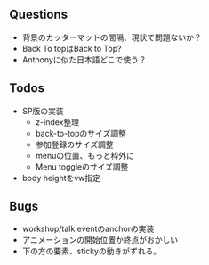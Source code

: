 ## Questions

- 背景のカッターマットの間隔、現状で問題ないか？
- Back To topはBack to Top?
- Anthonyに似た日本語どこで使う？

## Todos

- SP版の実装
  - z-index整理
  - back-to-topのサイズ調整
  - 参加登録のサイズ調整
  - menuの位置、もっと枠外に
  - Menu toggleのサイズ調整
- body heightをvw指定

## Bugs

- workshop/talk eventのanchorの実装
- アニメーションの開始位置か終点がおかしい
- 下の方の要素、stickyの動きがずれる。
